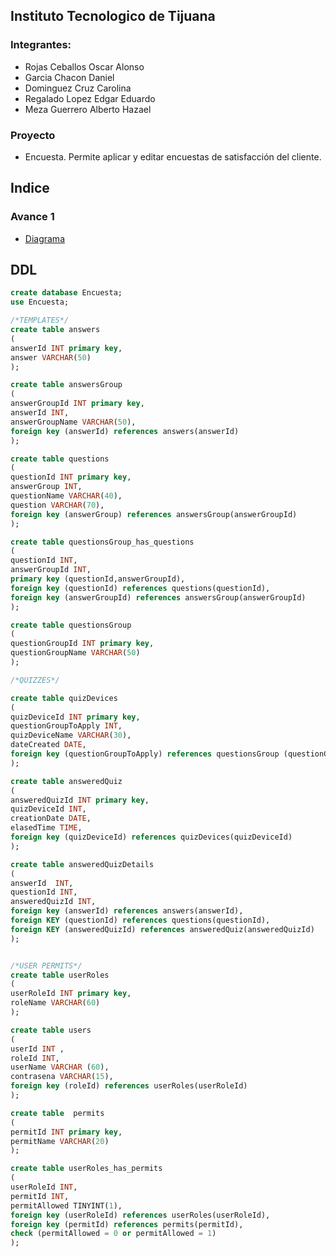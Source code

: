 ## Instituto Tecnologico de Tijuana

### Integrantes:
- Rojas Ceballos Oscar Alonso
- Garcia Chacon Daniel
- Dominguez Cruz Carolina
- Regalado Lopez Edgar Eduardo
- Meza Guerrero Alberto Hazael


### Proyecto
- Encuesta.
Permite aplicar y editar encuestas de satisfacción del cliente.

## Indice
### Avance 1
- [Diagrama](/imagenes/DiagramaV1.png)


## DDL
```SQL
create database Encuesta;
use Encuesta;

/*TEMPLATES*/
create table answers
(
answerId INT primary key,
answer VARCHAR(50)
);

create table answersGroup
(
answerGroupId INT primary key,
answerId INT,
answerGroupName VARCHAR(50),
foreign key (answerId) references answers(answerId)
);

create table questions
(
questionId INT primary key,
answerGroup INT,
questionName VARCHAR(40),
question VARCHAR(70),
foreign key (answerGroup) references answersGroup(answerGroupId)
);

create table questionsGroup_has_questions
(
questionId INT,
answerGroupId INT,
primary key (questionId,answerGroupId),
foreign key (questionId) references questions(questionId),
foreign key (answerGroupId) references answersGroup(answerGroupId)
);

create table questionsGroup
(
questionGroupId INT primary key,
questionGroupName VARCHAR(50)
);

/*QUIZZES*/

create table quizDevices
(
quizDeviceId INT primary key,
questionGroupToApply INT,
quizDeviceName VARCHAR(30),
dateCreated DATE,
foreign key (questionGroupToApply) references questionsGroup (questionGroupId)
);

create table answeredQuiz
(
answeredQuizId INT primary key,
quizDeviceId INT,
creationDate DATE,
elasedTime TIME,
foreign key (quizDeviceId) references quizDevices(quizDeviceId)
);

create table answeredQuizDetails
(
answerId  INT,
questionId INT,
answeredQuizId INT,
foreign key (answerId) references answers(answerId),
foreign KEY (questionId) references questions(questionId),
foreign KEY (answeredQuizId) references answeredQuiz(answeredQuizId)
);


/*USER PERMITS*/
create table userRoles
(
userRoleId INT primary key,
roleName VARCHAR(60)
);

create table users
(
userId INT ,
roleId INT,
userName VARCHAR (60),
contrasena VARCHAR(15),
foreign key (roleId) references userRoles(userRoleId)
);

create table  permits
(
permitId INT primary key,
permitName VARCHAR(20)
);

create table userRoles_has_permits
(
userRoleId INT,
permitId INT,
permitAllowed TINYINT(1),
foreign key (userRoleId) references userRoles(userRoleId),
foreign key (permitId) references permits(permitId),
check (permitAllowed = 0 or permitAllowed = 1)
);
```
